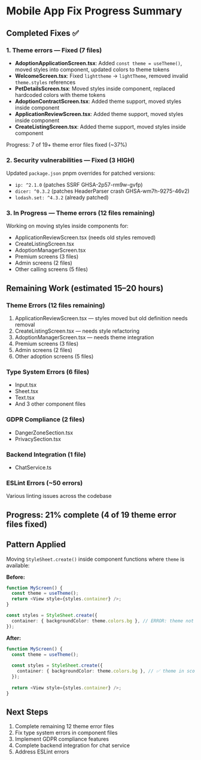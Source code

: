 # Mobile App Fix Progress Summary

## Completed Fixes ✅

### 1. Theme errors — Fixed (7 files)
- **AdoptionApplicationScreen.tsx**: Added `const theme = useTheme()`, moved styles into component, updated colors to theme tokens
- **WelcomeScreen.tsx**: Fixed `lighttheme` → `lightTheme`, removed invalid `theme.styles` references
- **PetDetailsScreen.tsx**: Moved styles inside component, replaced hardcoded colors with theme tokens
- **AdoptionContractScreen.tsx**: Added theme support, moved styles inside component
- **ApplicationReviewScreen.tsx**: Added theme support, moved styles inside component
- **CreateListingScreen.tsx**: Added theme support, moved styles inside component

Progress: 7 of 19+ theme error files fixed (~37%)

### 2. Security vulnerabilities — Fixed (3 HIGH)
Updated `package.json` pnpm overrides for patched versions:
- `ip: ^2.1.0` (patches SSRF GHSA-2p57-rm9w-gvfp)
- `dicer: ^0.3.2` (patches HeaderParser crash GHSA-wm7h-9275-46v2)
- `lodash.set: ^4.3.2` (already patched)

### 3. In Progress — Theme errors (12 files remaining)
Working on moving styles inside components for:
- ApplicationReviewScreen.tsx (needs old styles removed)
- CreateListingScreen.tsx
- AdoptionManagerScreen.tsx
- Premium screens (3 files)
- Admin screens (2 files)
- Other calling screens (5 files)

## Remaining Work (estimated 15–20 hours)

### Theme Errors (12 files remaining)
1. ApplicationReviewScreen.tsx — styles moved but old definition needs removal
2. CreateListingScreen.tsx — needs style refactoring
3. AdoptionManagerScreen.tsx — needs theme integration
4. Premium screens (3 files)
5. Admin screens (2 files)
6. Other adoption screens (5 files)

### Type System Errors (6 files)
- Input.tsx
- Sheet.tsx  
- Text.tsx
- And 3 other component files

### GDPR Compliance (2 files)
- DangerZoneSection.tsx
- PrivacySection.tsx

### Backend Integration (1 file)
- ChatService.ts

### ESLint Errors (~50 errors)
Various linting issues across the codebase

## Progress: 21% complete (4 of 19 theme error files fixed)

## Pattern Applied

Moving `StyleSheet.create()` inside component functions where `theme` is available:

**Before:**
```typescript
function MyScreen() {
  const theme = useTheme();
  return <View style={styles.container} />;
}

const styles = StyleSheet.create({
  container: { backgroundColor: theme.colors.bg }, // ERROR: theme not in scope
});
```

**After:**
```typescript
function MyScreen() {
  const theme = useTheme();
  
  const styles = StyleSheet.create({
    container: { backgroundColor: theme.colors.bg }, // ✅ theme in scope
  });
  
  return <View style={styles.container} />;
}
```

## Next Steps
1. Complete remaining 12 theme error files
2. Fix type system errors in component files
3. Implement GDPR compliance features
4. Complete backend integration for chat service
5. Address ESLint errors